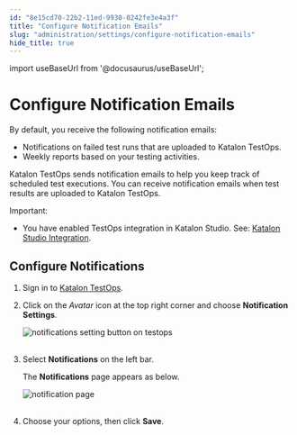 ```yaml
---
id: "8e15cd70-22b2-11ed-9930-0242fe3e4a3f"
title: "Configure Notification Emails"
slug: "administration/settings/configure-notification-emails"
hide_title: true
---
```

import useBaseUrl from '@docusaurus/useBaseUrl';


# <a id="id" class="anchor_top_offset"/><a id="ariaid-title1" class="anchor_top_offset"/>Configure Notification Emails

<p xmlns="http://www.w3.org/1999/xhtml" className="p">By default, you receive the following notification emails:</p> 
<ul xmlns="http://www.w3.org/1999/xhtml" className="ul"><li className="li">Notifications on failed test runs that are uploaded to Katalon     TestOps.</li><li className="li">Weekly reports based on your testing activities.</li></ul> 
<p xmlns="http://www.w3.org/1999/xhtml" className="p">Katalon TestOps sends notification emails to help you keep track   of scheduled test executions. You can receive notification emails   when test results are uploaded to Katalon TestOps.</p> 
<div xmlns="http://www.w3.org/1999/xhtml" className="note important note_important"><span className="note__title">Important:</span> 
  <ul className="ul"><li className="li"><p className="p">You have enabled TestOps integration in Katalon Studio. See: <a className="xref" href="/docs/reports-and-analytics/reports/upload-test-reports/upload-test-results-from-katalon-studio-to-katalon-testops-manually">Katalon
          Studio Integration</a>.</p></li></ul>
</div>
    

## <a id="id_1" class="anchor_top_offset"/>Configure Notifications

    
      
<ol xmlns="http://www.w3.org/1999/xhtml" className="ol">   <li className="li">     <p className="p">Sign in to <a className="xref j-external-link" href="https://testops.katalon.io/login" target="_blank">Katalon         TestOps</a>.</p>   </li>   <li className="li">     <p className="p">Click on the <em className="ph i">Avatar</em> icon at the top right corner and       choose <strong className="ph b">Notification Settings</strong>.</p>     <p className="p">       <img className="image" src={useBaseUrl("https://github.com/katalon-studio/docs-images/raw/master/katalon-analytics/docs/testops-revamp-july-noti-emails/notification-settings-highlight-blurred.png")} alt="notifications setting button on testops" /><br /><br />     </p>   </li>   <li className="li">     <p className="p">Select <strong className="ph b">Notifications</strong> on the left bar.</p>     <p className="p">The <strong className="ph b">Notifications</strong> page appears as below.</p>     <p className="p">       <img className="image" src={useBaseUrl("https://github.com/katalon-studio/docs-images/raw/master/katalon-analytics/docs/testops-revamp-july-noti-emails/notification-page-highligh-blurred.png")} alt="notification page" /><br /><br />     </p>   </li>   <li className="li">     <p className="p">Choose your options, then click <strong className="ph b">Save</strong>.</p>   </li> </ol> 
    
  
